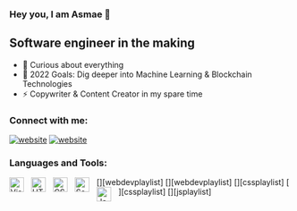 ### Hey you, I am Asmae 👋 

## Software engineer in the making

- 🌱 Curious about everything 
- 🥅 2022 Goals: Dig deeper into Machine Learning & Blockchain Technologies
- ⚡ Copywriter & Content Creator in my spare time

### Connect with me:

[![website](./img/linkedin-light.svg)](https://www.linkedin.com/in/asmae-yadaoui-41a8971b3/#gh-light-mode-only)
[![website](./img/linkedin-dark.svg)](https://www.linkedin.com/in/asmae-yadaoui-41a8971b3/#gh-dark-mode-only)
&nbsp;&nbsp;

### Languages and Tools:

[<img align="left" alt="Visual Studio Code" width="26px" src="https://cdn.jsdelivr.net/gh/devicons/devicon/icons/vscode/vscode-original.svg" style="padding-right:10px;" />][webdevplaylist]
[<img align="left" alt="HTML5" width="26px" src="https://cdn.jsdelivr.net/gh/devicons/devicon/icons/html5/html5-original.svg" style="padding-right:10px;" />][webdevplaylist]
[<img align="left" alt="CSS3" width="26px" src="https://cdn.jsdelivr.net/gh/devicons/devicon/icons/css3/css3-original.svg" style="padding-right:10px;" />][cssplaylist]
[<img align="left" alt="Sass" width="26px" src="https://cdn.jsdelivr.net/gh/devicons/devicon/icons/sass/sass-original.svg" style="padding-right:10px;" />][cssplaylist]
[<img align="left" alt="JavaScript" width="26px" src="https://cdn.jsdelivr.net/gh/devicons/devicon/icons/javascript/javascript-original.svg" style="padding-right:10px;" />][jsplaylist]

<br />
<br />
